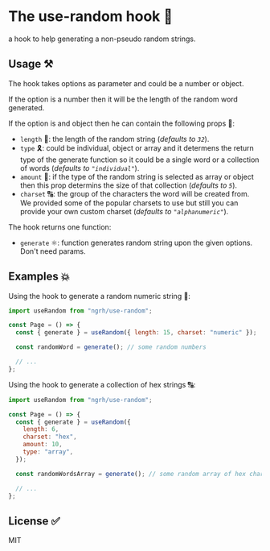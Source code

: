 # The use-random hook 🚀

a hook to help generating a non-pseudo random strings.

## Usage ⚒️

The hook takes options as parameter and could be a number or object.

If the option is a number then it will be the length of the random word generated.

If the option is and object then he can contain the following props 💫:

- `length` 📏: the length of the random string (_defaults to `32`_).
- `type` 🎗️: could be individual, object or array and it determens the return type of the generate function so it could be a single word or a collection of words (_defaults to `"individual"`_).
- `amount` 📶: if the type of the random string is selected as array or object then this prop determins the size of that collection (_defaults to `5`_).
- `charset` 🔠: the group of the characters the word will be created from. We provided some of the popular charsets to use but still you can provide your own custom charset (_defaults to `"alphanumeric"`_).

The hook returns one function:

- `generate` ⚛️: function generates random string upon the given options. Don't need params.

## Examples 💥

Using the hook to generate a random numeric string 🔢:

```js
import useRandom from "ngrh/use-random";

const Page = () => {
  const { generate } = useRandom({ length: 15, charset: "numeric" });

  const randomWord = generate(); // some random numbers

  // ...
};
```

Using the hook to generate a collection of hex strings 🔠:

```js
import useRandom from "ngrh/use-random";

const Page = () => {
  const { generate } = useRandom({
    length: 6,
    charset: "hex",
    amount: 10,
    type: "array",
  });

  const randomWordsArray = generate(); // some random array of hex chars

  // ...
};
```

## License ✅

MIT
